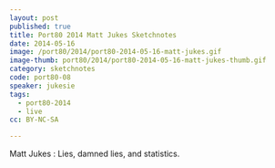 ```yaml
---
layout: post
published: true
title: Port80 2014 Matt Jukes Sketchnotes
date: 2014-05-16
image: /port80/2014/port80-2014-05-16-matt-jukes.gif
image-thumb: port80/2014/port80-2014-05-16-matt-jukes-thumb.gif
category: sketchnotes
code: port80-08
speaker: jukesie
tags:
  - port80-2014
  - live
cc: BY-NC-SA

---
```


Matt Jukes : Lies, damned lies, and statistics.
